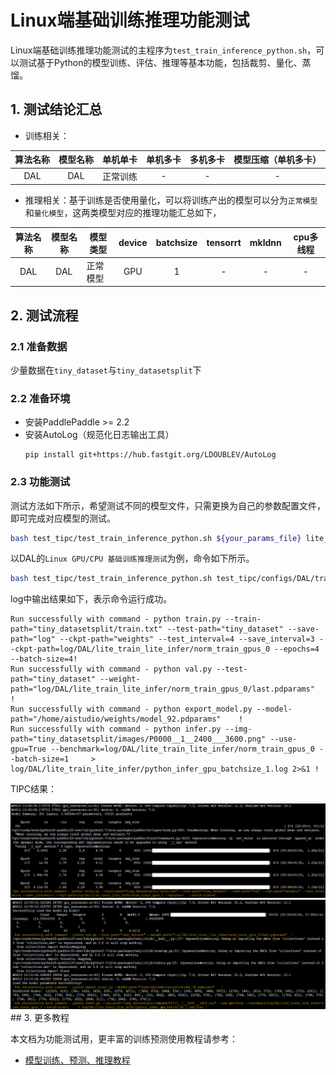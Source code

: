 # Linux端基础训练推理功能测试

Linux端基础训练推理功能测试的主程序为`test_train_inference_python.sh`，可以测试基于Python的模型训练、评估、推理等基本功能，包括裁剪、量化、蒸馏。

## 1. 测试结论汇总

- 训练相关：

| 算法名称 | 模型名称 | 单机单卡 | 单机多卡 | 多机多卡 | 模型压缩（单机多卡） |
| :------: | :------: | :------: | :------: | :------: | :------------------: |
|  DAL  |  DAL  | 正常训练 |    -     |    -     |          -           |


- 推理相关：基于训练是否使用量化，可以将训练产出的模型可以分为`正常模型`和`量化模型`，这两类模型对应的推理功能汇总如下，

| 算法名称 | 模型名称 | 模型类型 | device | batchsize | tensorrt | mkldnn | cpu多线程 |
| :------: | :------: | -------- | :----: | :-------: | :------: | :----: | :-------: |
|  DAL  |  DAL  | 正常模型 |  GPU   |     1     |    -     |   -    |     -     |


## 2. 测试流程

### 2.1 准备数据

少量数据在`tiny_dataset`与`tiny_datasetsplit`下

### 2.2 准备环境


- 安装PaddlePaddle >= 2.2
- 安装AutoLog（规范化日志输出工具）
    ```
    pip install git+https://hub.fastgit.org/LDOUBLEV/AutoLog
    ```

### 2.3 功能测试


测试方法如下所示，希望测试不同的模型文件，只需更换为自己的参数配置文件，即可完成对应模型的测试。

```bash
bash test_tipc/test_train_inference_python.sh ${your_params_file} lite_train_whole_infer
```

以DAL的`Linux GPU/CPU 基础训练推理测试`为例，命令如下所示。

```bash
bash test_tipc/test_train_inference_python.sh test_tipc/configs/DAL/train_infer_python.txt  lite_train_lite_infer
```

log中输出结果如下，表示命令运行成功。

```
Run successfully with command - python train.py --train-path="tiny_datasetsplit/train.txt" --test-path="tiny_dataset" --save-path="log" --ckpt-path="weights" --test_interval=4 --save_interval=3 --ckpt-path=log/DAL/lite_train_lite_infer/norm_train_gpus_0 --epochs=4   --batch-size=4!  
Run successfully with command - python val.py --test-path="tiny_dataset" --weight-path="log/DAL/lite_train_lite_infer/norm_train_gpus_0/last.pdparams"  !
Run successfully with command - python export_model.py --model-path="/home/aistudio/weights/model_92.pdparams"    ! 
Run successfully with command - python infer.py --img-path="tiny_datasetsplit/images/P0000__1__2400___3600.png" --use-gpu=True --benchmark=log/DAL/lite_train_lite_infer/norm_train_gpus_0 --batch-size=1     > log/DAL/lite_train_lite_infer/python_infer_gpu_batchsize_1.log 2>&1 ! 
```
TIPC结果：

<div align="center">
    <img src="./1.png" width=800">
</div>

<div align="center">
    <img src="./2.png" width=800">
</div>
## 3. 更多教程

本文档为功能测试用，更丰富的训练预测使用教程请参考：  

* [模型训练、预测、推理教程](../../README.md)  